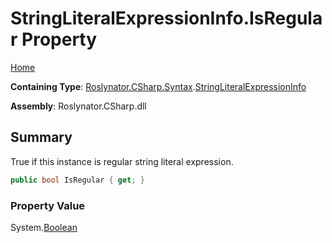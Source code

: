 <a name="_Top"></a>

# StringLiteralExpressionInfo\.IsRegular Property

[Home](../../../../../README.md#_Top)

**Containing Type**: [Roslynator.CSharp.Syntax](../../README.md#_Top)\.[StringLiteralExpressionInfo](../README.md#_Top)

**Assembly**: Roslynator\.CSharp\.dll

## Summary

True if this instance is regular string literal expression\.

```csharp
public bool IsRegular { get; }
```

### Property Value

System\.[Boolean](https://docs.microsoft.com/en-us/dotnet/api/system.boolean)


